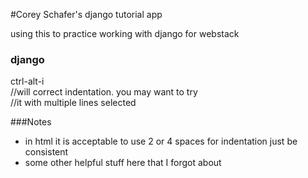#Corey Schafer's django tutorial app

using this to practice working with django for webstack

### django
ctrl-alt-i  
//will correct indentation.  you may want to try  
//it with multiple lines selected  

###Notes
- in html it is acceptable to use 2 or 4 spaces for indentation just be consistent  
- some other helpful stuff here that I forgot about